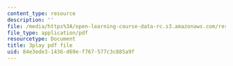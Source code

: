 ```yaml
---
content_type: resource
description: ''
file: /media/https%3A/open-learning-course-data-rc.s3.amazonaws.com/res-18-006-calculus-revisited-single-variable-calculus-fall-2010/84e3ede31436d69ef767577c3c885a9f_dNyLGmiYQY0.pdf
file_type: application/pdf
resourcetype: Document
title: 3play pdf file
uid: 84e3ede3-1436-d69e-f767-577c3c885a9f
---
```

